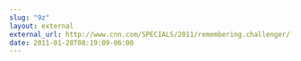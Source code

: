 ```yaml
---
slug: "9z"
layout: external
external_url: http://www.cnn.com/SPECIALS/2011/remembering.challenger/?hpt=C2
date: 2011-01-28T08:19:09-06:00
---
```

